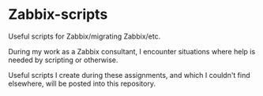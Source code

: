 # Zabbix-scripts
Useful scripts for Zabbix/migrating Zabbix/etc.

During my work as a Zabbix consultant, I encounter situations where help is needed by scripting or otherwise.

Useful scripts I create during these assignments, and which I couldn't find elsewhere, will be posted into this repository.
